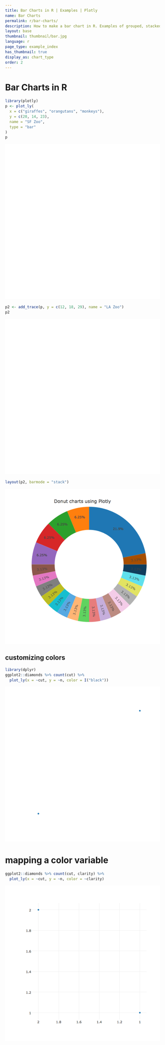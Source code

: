 ```yaml
---
title: Bar Charts in R | Examples | Plotly
name: Bar Charts
permalink: r/bar-charts/
description: How to make a bar chart in R. Examples of grouped, stacked, overlaid, and colored bar charts.
layout: base
thumbnail: thumbnail/bar.jpg
language: r
page_type: example_index
has_thumbnail: true
display_as: chart_type
order: 2
---
```




# Bar Charts in R


```r
library(plotly)
p <- plot_ly(
  x = c("giraffes", "orangutans", "monkeys"),
  y = c(20, 14, 23),
  name = "SF Zoo",
  type = "bar"
)
p
```

![plot of chunk unnamed-chunk-2](figure/unnamed-chunk-2-1.png)




```r
p2 <- add_trace(p, y = c(12, 18, 29), name = "LA Zoo")
p2
```

![plot of chunk unnamed-chunk-4](figure/unnamed-chunk-4-1.png)




```r
layout(p2, barmode = "stack")
```

![plot of chunk unnamed-chunk-6](figure/unnamed-chunk-6-1.png)



## customizing colors


```r
library(dplyr)
ggplot2::diamonds %>% count(cut) %>%
  plot_ly(x = ~cut, y = ~n, color = I("black"))
```

![plot of chunk unnamed-chunk-8](figure/unnamed-chunk-8-1.png)



# mapping a color variable


```r
ggplot2::diamonds %>% count(cut, clarity) %>%
  plot_ly(x = ~cut, y = ~n, color = ~clarity)
```

![plot of chunk unnamed-chunk-10](figure/unnamed-chunk-10-1.png)



